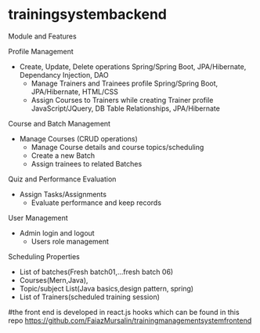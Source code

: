 # trainingsystembackend
Module and Features
		
Profile  Management	
  * Create, Update, Delete operations 	Spring/Spring Boot, JPA/Hibernate, Dependancy Injection, DAO
	* Manage Trainers and Trainees profile	Spring/Spring Boot, JPA/Hibernate, HTML/CSS
	* Assign Courses to Trainers while creating Trainer profile	JavaScript/JQuery, DB Table Relationships, JPA/Hibernate
		
Course and Batch Management	
  * Manage Courses (CRUD operations) 
	* Manage Course details and course topics/scheduling 
	* Create a new Batch 
	* Assign trainees to related Batches	
		
Quiz and Performance Evaluation	
  * Assign Tasks/Assignments	
	* Evaluate performance and keep records
		
User Management	
  * Admin login and logout	
	* Users role management 	

Scheduling 	Properties
  * List of batches(Fresh batch01,...fresh batch 06)
  * Courses(Mern,Java), 
  * Topic/subject List(Java basics,design pattern, spring)
  * List of Trainers(scheduled training session)

#the front end is developed in react.js hooks which can be found in this repo https://github.com/FaiazMursalin/trainingmanagementsystemfrontend
